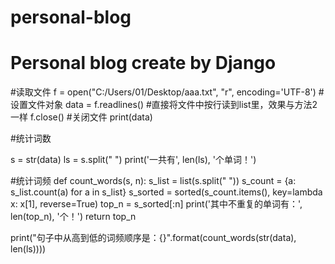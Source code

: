 # personal-blog
# Personal blog create by Django
#读取文件
f = open("C:/Users/01/Desktop/aaa.txt", "r", encoding='UTF-8')                           #设置文件对象
data = f.readlines()                                                         #直接将文件中按行读到list里，效果与方法2一样
f.close()                                           #关闭文件
print(data)


#统计词数

s = str(data)
ls = s.split(" ")
print('一共有', len(ls), '个单词！')


#统计词频
def count_words(s, n):
    s_list = list(s.split(" "))
    s_count = {a: s_list.count(a) for a in s_list}
    s_sorted = sorted(s_count.items(), key=lambda x: x[1], reverse=True)
    top_n = s_sorted[:n]
    print('其中不重复的单词有：', len(top_n), '个！')
    return top_n

print("句子中从高到低的词频顺序是：{}".format(count_words(str(data), len(ls))))
